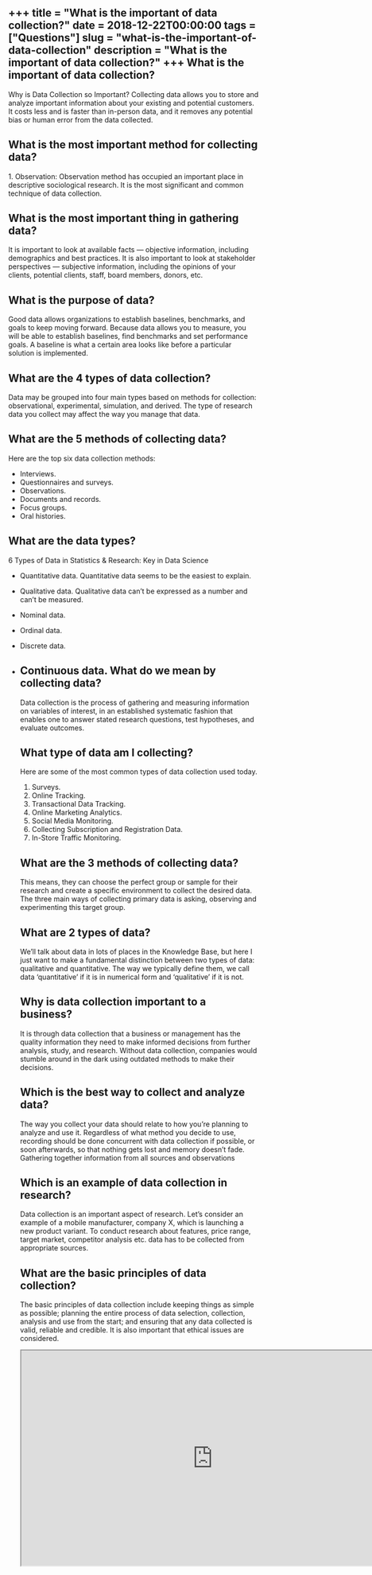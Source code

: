 +++
title = "What is the important of data collection?"
date = 2018-12-22T00:00:00
tags = ["Questions"]
slug = "what-is-the-important-of-data-collection"
description = "What is the important of data collection?"
+++
What is the important of data collection?
-----------------------------------------

Why is Data Collection so Important? Collecting data allows you to store and analyze important information about your existing and potential customers. It costs less and is faster than in-person data, and it removes any potential bias or human error from the data collected.

What is the most important method for collecting data?
------------------------------------------------------

1\. Observation: Observation method has occupied an important place in descriptive sociological research. It is the most significant and common technique of data collection.

What is the most important thing in gathering data?
---------------------------------------------------

It is important to look at available facts — objective information, including demographics and best practices. It is also important to look at stakeholder perspectives — subjective information, including the opinions of your clients, potential clients, staff, board members, donors, etc.

What is the purpose of data?
----------------------------

Good data allows organizations to establish baselines, benchmarks, and goals to keep moving forward. Because data allows you to measure, you will be able to establish baselines, find benchmarks and set performance goals. A baseline is what a certain area looks like before a particular solution is implemented.

What are the 4 types of data collection?
----------------------------------------

Data may be grouped into four main types based on methods for collection: observational, experimental, simulation, and derived. The type of research data you collect may affect the way you manage that data.

What are the 5 methods of collecting data?
------------------------------------------

Here are the top six data collection methods:

- Interviews.
- Questionnaires and surveys.
- Observations.
- Documents and records.
- Focus groups.
- Oral histories.

What are the data types?
------------------------

6 Types of Data in Statistics &amp; Research: Key in Data Science

- Quantitative data. Quantitative data seems to be the easiest to explain.
- Qualitative data. Qualitative data can’t be expressed as a number and can’t be measured.
- Nominal data.
- Ordinal data.
- Discrete data.
- Continuous data. What do we mean by collecting data?
    -----------------------------------
    
    Data collection is the process of gathering and measuring information on variables of interest, in an established systematic fashion that enables one to answer stated research questions, test hypotheses, and evaluate outcomes.
    
    What type of data am I collecting?
    ----------------------------------
    
    Here are some of the most common types of data collection used today.
    
    
    1. Surveys.
    2. Online Tracking.
    3. Transactional Data Tracking.
    4. Online Marketing Analytics.
    5. Social Media Monitoring.
    6. Collecting Subscription and Registration Data.
    7. In-Store Traffic Monitoring.
    
    What are the 3 methods of collecting data?
    ------------------------------------------
    
    This means, they can choose the perfect group or sample for their research and create a specific environment to collect the desired data. The three main ways of collecting primary data is asking, observing and experimenting this target group.
    
    What are 2 types of data?
    -------------------------
    
    We’ll talk about data in lots of places in the Knowledge Base, but here I just want to make a fundamental distinction between two types of data: qualitative and quantitative. The way we typically define them, we call data ‘quantitative’ if it is in numerical form and ‘qualitative’ if it is not.
    
    Why is data collection important to a business?
    -----------------------------------------------
    
    It is through data collection that a business or management has the quality information they need to make informed decisions from further analysis, study, and research. Without data collection, companies would stumble around in the dark using outdated methods to make their decisions.
    
    Which is the best way to collect and analyze data?
    --------------------------------------------------
    
    The way you collect your data should relate to how you’re planning to analyze and use it. Regardless of what method you decide to use, recording should be done concurrent with data collection if possible, or soon afterwards, so that nothing gets lost and memory doesn’t fade. Gathering together information from all sources and observations
    
    Which is an example of data collection in research?
    ---------------------------------------------------
    
    Data collection is an important aspect of research. Let’s consider an example of a mobile manufacturer, company X, which is launching a new product variant. To conduct research about features, price range, target market, competitor analysis etc. data has to be collected from appropriate sources.
    
    What are the basic principles of data collection?
    -------------------------------------------------
    
    The basic principles of data collection include keeping things as simple as possible; planning the entire process of data selection, collection, analysis and use from the start; and ensuring that any data collected is valid, reliable and credible. It is also important that ethical issues are considered.
    
    <iframe allow="accelerometer; autoplay; clipboard-write; encrypted-media; gyroscope; picture-in-picture" allowfullscreen="" class="__youtube_prefs__  epyt-is-override  no-lazyload" data-no-lazy="1" data-origheight="433" data-origwidth="770" data-skipgform_ajax_framebjll="" height="433" id="_ytid_11886" loading="lazy" src="https://www.youtube.com/embed/Coe0N2xb8kk?enablejsapi=1&autoplay=0&cc_load_policy=0&cc_lang_pref=&iv_load_policy=1&loop=0&modestbranding=0&rel=1&fs=1&playsinline=0&autohide=2&theme=dark&color=red&controls=1&" title="YouTube player" width="770"></iframe>